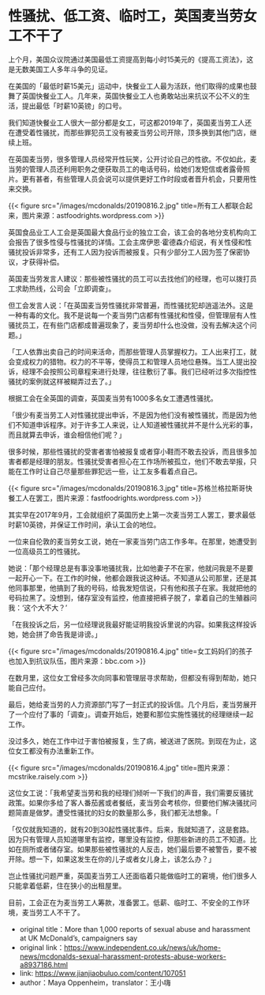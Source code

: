 # 性骚扰、低工资、临时工，英国麦当劳女工不干了


上个月，美国众议院通过美国最低工资提高到每小时15美元的《提高工资法》，这是无数美国工人多年斗争的见证。

在美国的「最低时薪15美元」运动中，快餐业工人最为活跃，他们取得的成果也鼓舞了英国快餐业工人。几年来，英国快餐业工人也勇敢站出来抗议不公不义的生活，提出最低「时薪10英镑」的口号。

我们知道快餐业工人很大一部分都是女工，可这都2019年了，英国麦当劳工人还在遭受着性骚扰，而那些罪犯员工没有被麦当劳公司开除，顶多换到其他门店，继续上班。

在英国麦当劳，很多管理人员经常开性玩笑，公开讨论自己的性欲。不仅如此，麦当劳的管理人员还利用职务之便获取员工的电话号码，给她们发短信或者露骨照片。更有甚者，有些管理人员会说可以提供更好工作时段或者晋升机会，只要用性来交换。

{{< figure src="/images/mcdonalds/20190816.2.jpg" title=所有工人都联合起来，图片来源：astfoodrights.wordpress.com >}}

英国食品业工人工会是英国最大食品行业的独立工会，该工会的各地分支机构向工会报告了很多性侵与性骚扰的详情。工会主席伊恩·霍德森介绍说，有关性侵和性骚扰投诉非常多，还有工人因为投诉而被报复。只有少部分工人因为签了保密协议，才获得补偿。

英国麦当劳发言人建议：那些被性骚扰的员工可以去找他们的经理，也可以拨打员工求助热线，公司会「立即调查」。

但工会发言人说：「在英国麦当劳性骚扰非常普遍，而性骚扰犯却逍遥法外。这是一种有毒的文化。我不是说每一个麦当劳门店都有性骚扰和性侵，但管理层有人性骚扰员工，在有些门店都成普遍现象了，麦当劳却什么也没做，没有去解决这个问题。」

「工人依靠出卖自己的时间来活命，而那些管理人员掌握权力。工人出来打工，就会变成权力的猎物。权力的不平等，使得员工和管理人员地位悬殊。当工人提出投诉，经理不会按照公司章程来进行处理，往往敷衍了事。我们已经听过多次指控性骚扰的案例就这样被糊弄过去了。」

根据工会在全英国的调查，英国麦当劳有1000多名女工遭遇性骚扰。

「很少有麦当劳工人对性骚扰提出申诉，不是因为他们没有被性骚扰，而是因为他们不知道申诉程序。对于许多工人来说，让人知道被性骚扰并不是什么光彩的事，而且就算去申诉，谁会相信他们呢？」

很多时候，那些性骚扰的受害者害怕被报复或者穿小鞋而不敢去投诉，而且很多加害者都是经理的朋友。性骚扰受害者担心在工作场所被孤立，他们不敢去举报，只能在工作时让自己尽量那些罪犯远一些，让工友多看着点自己。

{{< figure src="/images/mcdonalds/20190816.3.jpg" title=苏格兰格拉斯哥快餐工人在罢工，图片来源：fastfoodrights.wordpress.com >}}

其实早在2017年9月，工会就组织了英国历史上第一次麦当劳工人罢工，要求最低时薪10英镑，并保证工作时间，承认工会的地位。

一位来自伦敦的麦当劳女工说，她在一家麦当劳门店工作多年。在那里，她遭受到一位高级员工的性骚扰。

她说：「那个经理总是有事没事地骚扰我，比如他妻子不在家，他就问我是不是要一起开心一下。在工作的时候，他都会跟我说这种话。不知道从公司那里，还是其他同事那里，他搞到了我的号码，给我发短信说，只有他和孩子在家。我就把他的号码拉黑了。没想到，储存室没有监控，他直接把裤子脱了，拿着自己的生殖器问我：‘这个大不大？’

「在我投诉之后，另一位经理说我最好能证明我投诉里说的内容。如果我这样投诉她，她会拼了命告我是诽谤。」

{{< figure src="/images/mcdonalds/20190816.4.jpg" title=女工妈妈们的孩子也加入到抗议队伍，图片来源：bbc.com >}}

在数月里，这位女工曾经多次向同事和管理层寻求帮助，但都没有得到帮助，她只能自己应付。

最后，她给麦当劳的人力资源部门写了一封正式的投诉信。几个月后，麦当劳展开了一个应付了事的「调查」。调查开始后，她要和那位实施性骚扰的经理继续一起工作。

没过多久，她在工作中过于害怕被报复，生了病，被送进了医院。到现在为止，这位女工都没有办法重新工作。

{{< figure src="/images/mcdonalds/20190816.4.jpg" title=图片来源：mcstrike.raisely.com >}}

这位女工说：「我希望麦当劳和我的经理们倾听一下我们的声音，我们需要反骚扰政策。如果你多给了客人番茄酱或者餐纸，麦当劳会考核你，但要他们解决骚扰问题简直是做梦。遭受性骚扰的妇女的数量那么多，我们都无法想象。「

「仅仅就我知道的，就有20到30起性骚扰事件。后来，我就知道了，这是套路。因为只有管理人员知道哪里有监控，哪里没有监控，但那些新进的员工不知道。比如在厕所或者储存室。如果那些被性骚扰的人反击，她们最后要不被警告，要不被开除。想一下，如果这发生在你的儿子或者女儿身上，该怎么办？」

岂止性骚扰问题严重，英国麦当劳工人还面临着只能做临时工的窘境，他们很多人只能拿着低薪，住在狭小的出租屋里。

目前，工会正在为麦当劳工人筹款，准备罢工。低薪、临时工、不安全的工作环境，麦当劳工人不干了。

* original title：More than 1,000 reports of sexual abuse and harassment at UK McDonald’s, campaigners say
* original link：https://www.independent.co.uk/news/uk/home-news/mcdonalds-sexual-harassment-protests-abuse-workers-a8937186.html
* link: https://www.jianjiaobuluo.com/content/107051
* author：Maya Oppenheim，translator：王小嗨
